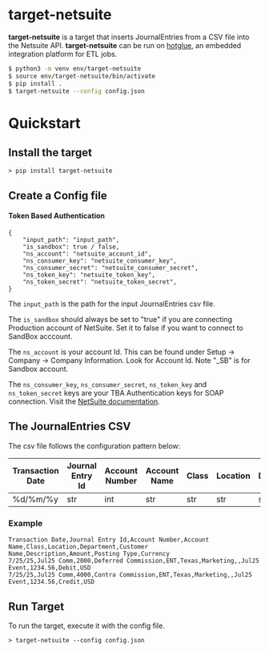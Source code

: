# target-netsuite

**target-netsuite** is a target that inserts JournalEntries from a CSV file into the Netsuite API.
**target-netsuite** can be run on [hotglue](https://hotglue.com), an embedded integration platform for ETL jobs.



```bash
$ python3 -m venv env/target-netsuite
$ source env/target-netsuite/bin/activate
$ pip install .
$ target-netsuite --config config.json
```

# Quickstart

## Install the target

```
> pip install target-netsuite
```

## Create a Config file
#### Token Based Authentication
```
{
    "input_path": "input_path",
    "is_sandbox": true / false,
    "ns_account": "netsuite_account_id",
    "ns_consumer_key": "netsuite_consumer_key",
    "ns_consumer_secret": "netsuite_consumer_secret",
    "ns_token_key": "netsuite_token_key",
    "ns_token_secret": "netsuite_token_secret",
}

```
The `input_path` is the path for the input JournalEntries csv file.

The `is_sandbox` should always be set to "true" if you are connecting Production account of NetSuite. Set it to false if you want to connect to SandBox acccount. 

The `ns_account` is your account Id. This can be found under Setup -> Company -> Company Information. Look for Account Id. Note "_SB" is for Sandbox account.

The `ns_consumer_key`, `ns_consumer_secret`, `ns_token_key` and `ns_token_secret` keys are your TBA Authentication keys for SOAP connection. Visit the [NetSuite documentation](https://support.cazoomi.com/hc/en-us/articles/360010093392-How-to-Setup-NetSuite-Token-Based-Authentication-as-Authentication-Type).


## The JournalEntries CSV

The csv file follows the configuration pattern below:

| Transaction Date | Journal Entry Id | Account Number | Account Name | Class | Location | Department | Customer Name | Description | Amount | Posting Type | Currency |
|------------------|------------------|----------------|--------------|-------|----------|------------|---------------|-------------|--------|--------------|----------|
| %d/%m/%y         | str              | int            | str          | str   | str      | str        | str           | str         | float  | credit/debit | 'AAA'    |


### Example
```
Transaction Date,Journal Entry Id,Account Number,Account Name,Class,Location,Department,Customer Name,Description,Amount,Posting Type,Currency
7/25/25,Jul25 Comm,2000,Deferred Commission,ENT,Texas,Marketing,,Jul25 Event,1234.56,Debit,USD
7/25/25,Jul25 Comm,4000,Contra Commission,ENT,Texas,Marketing,,Jul25 Event,1234.56,Credit,USD
```

## Run Target

To run the target, execute it with the config file.

```
> target-netsuite --config config.json
```

